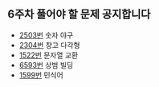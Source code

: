 ## 6주차 풀어야 할 문제 공지합니다

- [2503번](https://www.acmicpc.net/problem/2503) 숫자 야구
- [2304번](https://www.acmicpc.net/problem/2304) 창고 다각형
- [1522번](https://www.acmicpc.net/problem/1522) 문자열 교환
- [6593번](https://www.acmicpc.net/problem/6593) 상범 빌딩
- [1599번](https://www.acmicpc.net/problem/1599) 민식어
